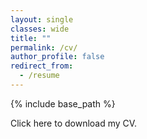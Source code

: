 ```yaml
---
layout: single
classes: wide
title: ""
permalink: /cv/
author_profile: false
redirect_from:
  - /resume
---
```


{% include base_path %}

Click here to download my CV.
